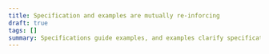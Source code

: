 ```yaml
---
title: Specification and examples are mutually re-inforcing
draft: true
tags: []
summary: Specifications guide examples, and examples clarify specifications.
---
```

